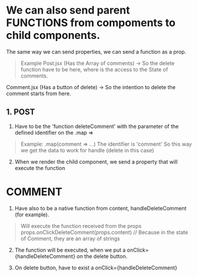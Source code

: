 # We can also send parent FUNCTIONS from compoments to child components.

The same way we can send properties, we can send a function as a prop.

> Example
Post.jsx (Has the Array of comments) 
-> So the delete function have to be here, where is the access to the State of comments.

Comment.jsx (Has a button of delete)
-> So the intention to delete the comment starts from here.


## 1. POST

1. Have to be the 'function deleteComment' with the parameter of the defined identifier on the .map =>
> Example: .map(comment => ...) The identifier is 'comment'
So this way we get the data to work for handle (delete in this case)

2. When we render the child component, we send a property that will execute the function
> <Comment onClickDeleteComment={deleteComment} />

# COMMENT

1. Have also to be a native function from content, handleDeleteComment (for example).
> Will execute the function received from the props
props.onClickDeleteComment(props.content) // Because in the state of Comment, they are an array of strings

2. The function will be executed, when we put a onClick={handleDeleteComment} on the delete button.

1. On delete button, have to exist a onClick={handleDeleteComment}




